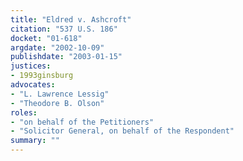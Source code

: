 ```yaml
---
title: "Eldred v. Ashcroft"
citation: "537 U.S. 186"
docket: "01-618"
argdate: "2002-10-09"
publishdate: "2003-01-15"
justices:
- 1993ginsburg
advocates:
- "L. Lawrence Lessig"
- "Theodore B. Olson"
roles:
- "on behalf of the Petitioners"
- "Solicitor General, on behalf of the Respondent"
summary: ""
---
```



